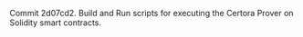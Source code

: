 Commit 2d07cd2.                    Build and Run scripts for executing the Certora Prover on Solidity smart contracts.